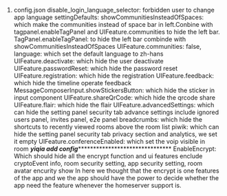 1. config.json
    disable_login_language_selector: forbidden user to change app language
    settingDefaults:
        showCommunitiesInsteadOfSpaces: which make the communities instead of space bar in left.Conbine with tagpanel.enableTagPanel and UIFeature.communities to hide the left bar.
        TagPanel.enableTagPanel: to hide the left bar combinde with showCommunitiesInsteadOfSpaces
        UIFeature.communities: false,
        language: which set the default language to zh-hans
        UIFeature.deactivate: which hide the user deactivate 
        UIFeature.passwordReset: which hide the password reset
        UIFeature.registration: which hide the registration
        UIFeature.feedback: which hide the timeline operate feedback
        MessageComposerInput.showStickersButton: which hide the sticker in input component
        UIFeature.shareQrCode: which hide the qrcode share
        UIFeature.flair: which hide the flair
        UIFeature.advancedSettings: which can hide the setting panel security tab advance settings include ignored users panel, invites panel, e2e panel
        breadcrumbs: which hide the shortcuts to recently viewed rooms above the room list
        piwik: which can hide the setting panel security tab privacy section and analytics, we set it empty
        UIFeature.conferenceEnabled: which set the voip visible in room
        ***************************yiqia add config**********************************************************
        EnableEncrypt: Which should hide all the encrypt function and ui features enclude cryptoEvent info, room security setting, app security setting, room avatar encurity show
                In here we thought that the encrypt is one features of the app and we the app should have the power to decide whether the app need the feature whenever the homeserver support is.
